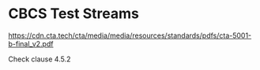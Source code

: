 # CBCS Test Streams

https://cdn.cta.tech/cta/media/media/resources/standards/pdfs/cta-5001-b-final_v2.pdf

Check clause 4.5.2
